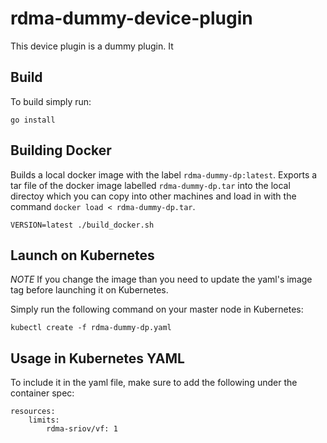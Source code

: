 # rdma-dummy-device-plugin

This device plugin is a dummy plugin. It 

## Build
To build simply run:
```
go install
```

## Building Docker
Builds a local docker image with the label `rdma-dummy-dp:latest`. Exports a tar file of the docker image labelled `rdma-dummy-dp.tar` into the local directoy which you can copy into other machines and load in with the command `docker load < rdma-dummy-dp.tar`.
```
VERSION=latest ./build_docker.sh
```

## Launch on Kubernetes
*NOTE* If you change the image than you need to update the yaml's image tag before launching it on Kubernetes.

Simply run the following command on your master node in Kubernetes:
```
kubectl create -f rdma-dummy-dp.yaml
```

## Usage in Kubernetes YAML
To include it in the yaml file, make sure to add the following under the container spec:
```
resources:
    limits:
        rdma-sriov/vf: 1
```
